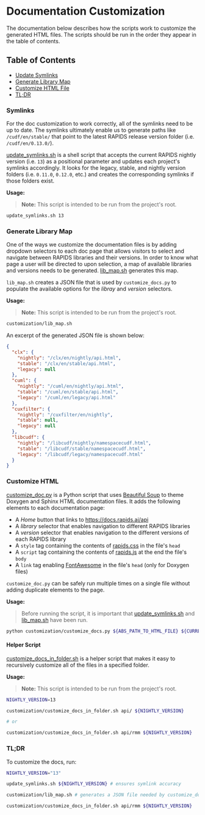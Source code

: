 # Documentation Customization

The documentation below describes how the scripts work to customize the generated HTML files. The scripts should be run in the order they appear in the table of contents.

## Table of Contents

- [Update Symlinks](#symlinks)
- [Generate Library Map](#generate-library-map)
- [Customize HTML File](#customize-html)
- [TL;DR](#TL;DR)

### Symlinks

For the doc customization to work correctly, all of the symlinks need to be up to date. The symlinks ultimately enable us to generate paths like `/cudf/en/stable/` that point to the latest RAPIDS release version folder (i.e. `/cudf/en/0.13.0/`).

[update_symlinks.sh](/update_symlinks.sh) is a shell script that accepts the current RAPIDS nightly version (i.e. `13`) as a positional parameter and updates each project's symlinks accordingly. It looks for the legacy, stable, and nightly version folders (i.e. `0.11.0`, `0.12.0`, etc.) and creates the corresponding symlinks if those folders exist.

**Usage:**

> **Note:** This script is intended to be run from the project's root.

```sh
update_symlinks.sh 13
```

### Generate Library Map

One of the ways we customize the documentation files is by adding dropdown selectors to each doc page that allows visitors to select and navigate between RAPIDS libraries and their versions. In order to know what page a user will be directed to upon selection, a map of available libraries and versions needs to be generated. [lib_map.sh](lib_map.sh) generates this map.

`lib_map.sh` creates a JSON file that is used by `customize_docs.py` to populate the available options for the _libray_ and _version_ selectors.

**Usage:**

> **Note:** This script is intended to be run from the project's root.

```sh
customization/lib_map.sh
```

An excerpt of the generated JSON file is shown below:

```json
{
  "clx": {
    "nightly": "/clx/en/nightly/api.html",
    "stable": "/clx/en/stable/api.html",
    "legacy": null
  },
  "cuml": {
    "nightly": "/cuml/en/nightly/api.html",
    "stable": "/cuml/en/stable/api.html",
    "legacy": "/cuml/en/legacy/api.html"
  },
  "cuxfilter": {
    "nightly": "/cuxfilter/en/nightly",
    "stable": null,
    "legacy": null
  },
  "libcudf": {
    "nightly": "/libcudf/nightly/namespacecudf.html",
    "stable": "/libcudf/stable/namespacecudf.html",
    "legacy": "/libcudf/legacy/namespacecudf.html"
  }
}
```

### Customize HTML

[customize_doc.py](customize_doc.py) is a Python script that uses [Beautiful Soup](https://www.crummy.com/software/BeautifulSoup/bs4/doc/) to theme Doxygen and Sphinx HTML documentation files. It adds the following elements to each documentation page:

- A _Home_ button that links to https://docs.rapids.ai/api
- A _library_ selector that enables navigation to different RAPIDS libraries
- A _version_ selector that enables navigation to the different versions of each RAPIDS library
- A `style` tag containing the contents of [rapids.css](rapids.css) in the file's `head`
- A `script` tag containing the contents of [rapids.js](rapids.js) at the end the file's `body`
- A `link` tag enabling [FontAwesome](https://fontawesome.com/) in the file's `head` (only for Doxygen files)

`customize_doc.py` can be safely run multiple times on a single file without adding duplicate elements to the page.

**Usage:**

> Before running the script, it is important that [update_symlinks.sh](/update_symlinks.sh) and [lib_map.sh](lib_map.sh) have been run.

```sh
python customization/customize_docs.py ${ABS_PATH_TO_HTML_FILE} ${CURRENT_RAPIDS_VERSION}
```

#### Helper Script

[customize_docs_in_folder.sh](customize_docs_in_folder.sh) is a helper script that makes it easy to recursively customize all of the files in a specified folder.

**Usage:**

> **Note:** This script is intended to be run from the project's root.

```sh
NIGHTLY_VERSION=13

customization/customize_docs_in_folder.sh api/ ${NIGHTLY_VERSION}

# or

customization/customize_docs_in_folder.sh api/rmm ${NIGHTLY_VERSION}
```

### TL;DR

To customize the docs, run:

```sh
NIGHTLY_VERSION="13"

update_symlinks.sh ${NIGHTLY_VERSION} # ensures symlink accuracy

customization/lib_map.sh # generates a JSON file needed by customize_docs.py

customization/customize_docs_in_folder.sh api/rmm ${NIGHTLY_VERSION}

```
